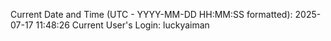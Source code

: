 Current Date and Time (UTC - YYYY-MM-DD HH:MM:SS formatted): 2025-07-17 11:48:26
Current User's Login: luckyaiman
